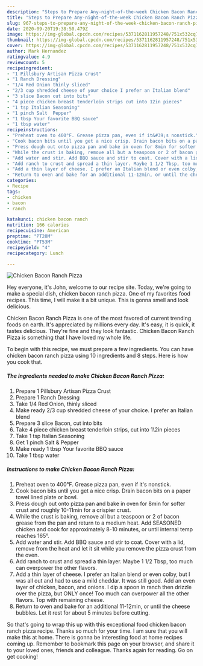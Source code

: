 ```yaml
---
description: "Steps to Prepare Any-night-of-the-week Chicken Bacon Ranch Pizza"
title: "Steps to Prepare Any-night-of-the-week Chicken Bacon Ranch Pizza"
slug: 967-steps-to-prepare-any-night-of-the-week-chicken-bacon-ranch-pizza
date: 2020-09-20T19:38:50.479Z
image: https://img-global.cpcdn.com/recipes/5371162811957248/751x532cq70/chicken-bacon-ranch-pizza-recipe-main-photo.jpg
thumbnail: https://img-global.cpcdn.com/recipes/5371162811957248/751x532cq70/chicken-bacon-ranch-pizza-recipe-main-photo.jpg
cover: https://img-global.cpcdn.com/recipes/5371162811957248/751x532cq70/chicken-bacon-ranch-pizza-recipe-main-photo.jpg
author: Mark Hernandez
ratingvalue: 4.9
reviewcount: 5
recipeingredient:
- "1 Pillsbury Artisan Pizza Crust"
- "1 Ranch Dressing"
- "1/4 Red Onion thinly sliced"
- "2/3 cup shredded cheese of your choice I prefer an Italian blend"
- "3 slice Bacon cut into bits"
- "4 piece chicken breast tenderloin strips cut into 12in pieces"
- "1 tsp Italian Seasoning"
- "1 pinch Salt  Pepper"
- "1 tbsp Your favorite BBQ sauce"
- "1 tbsp water"
recipeinstructions:
- "Preheat oven to 400°F. Grease pizza pan, even if it&#39;s nonstick."
- "Cook bacon bits until you get a nice crisp. Drain bacon bits on a paper towel lined plate or bowl."
- "Press dough out onto pizza pan and bake in oven for 8min for softer crust and roughly 10-11min for a crispier crust."
- "While the crust is baking, remove all but a teaspoon or 2 of bacon grease from the pan and return to a medium heat. Add SEASONED chicken and cook for approximately 8-10 minutes, or until internal temp reaches 165°."
- "Add water and stir. Add BBQ sauce and stir to coat. Cover with a lid, remove from the heat and let it sit while you remove the pizza crust from the oven."
- "Add ranch to crust and spread a thin layer. Maybe 1 1/2 Tbsp, too much can overpower the other flavors."
- "Add a thin layer of cheese. I prefer an Italian blend or even colby, but I was all out and had to use a mild cheddar. It was still good.  Add an even layer of chicken, bacon, and onions. I dip a spoon in ranch then drizzle over the pizza, but ONLY once! Too much can overpower all the other flavors. Top with remaining cheese."
- "Return to oven and bake for an additional 11-12min, or until the cheese bubbles. Let it rest for about 5 minutes before cutting."
categories:
- Recipe
tags:
- chicken
- bacon
- ranch

katakunci: chicken bacon ranch 
nutrition: 166 calories
recipecuisine: American
preptime: "PT28M"
cooktime: "PT53M"
recipeyield: "4"
recipecategory: Lunch

---
```



![Chicken Bacon Ranch Pizza](https://img-global.cpcdn.com/recipes/5371162811957248/751x532cq70/chicken-bacon-ranch-pizza-recipe-main-photo.jpg)

Hey everyone, it's John, welcome to our recipe site. Today, we're going to make a special dish, chicken bacon ranch pizza. One of my favorites food recipes. This time, I will make it a bit unique. This is gonna smell and look delicious.

Chicken Bacon Ranch Pizza is one of the most favored of current trending foods on earth. It's appreciated by millions every day. It's easy, it is quick, it tastes delicious. They're fine and they look fantastic. Chicken Bacon Ranch Pizza is something that I have loved my whole life.




To begin with this recipe, we must prepare a few ingredients. You can have chicken bacon ranch pizza using 10 ingredients and 8 steps. Here is how you cook that.

<!--inarticleads1-->

##### The ingredients needed to make Chicken Bacon Ranch Pizza:

1. Prepare 1 Pillsbury Artisan Pizza Crust
1. Prepare 1 Ranch Dressing
1. Take 1/4 Red Onion, thinly sliced
1. Make ready 2/3 cup shredded cheese of your choice. I prefer an Italian blend
1. Prepare 3 slice Bacon, cut into bits
1. Take 4 piece chicken breast tenderloin strips, cut into 1\2in pieces
1. Take 1 tsp Italian Seasoning
1. Get 1 pinch Salt &amp; Pepper
1. Make ready 1 tbsp Your favorite BBQ sauce
1. Take 1 tbsp water




<!--inarticleads2-->

##### Instructions to make Chicken Bacon Ranch Pizza:

1. Preheat oven to 400°F. Grease pizza pan, even if it&#39;s nonstick.
1. Cook bacon bits until you get a nice crisp. Drain bacon bits on a paper towel lined plate or bowl.
1. Press dough out onto pizza pan and bake in oven for 8min for softer crust and roughly 10-11min for a crispier crust.
1. While the crust is baking, remove all but a teaspoon or 2 of bacon grease from the pan and return to a medium heat. Add SEASONED chicken and cook for approximately 8-10 minutes, or until internal temp reaches 165°.
1. Add water and stir. Add BBQ sauce and stir to coat. Cover with a lid, remove from the heat and let it sit while you remove the pizza crust from the oven.
1. Add ranch to crust and spread a thin layer. Maybe 1 1/2 Tbsp, too much can overpower the other flavors.
1. Add a thin layer of cheese. I prefer an Italian blend or even colby, but I was all out and had to use a mild cheddar. It was still good.  Add an even layer of chicken, bacon, and onions. I dip a spoon in ranch then drizzle over the pizza, but ONLY once! Too much can overpower all the other flavors. Top with remaining cheese.
1. Return to oven and bake for an additional 11-12min, or until the cheese bubbles. Let it rest for about 5 minutes before cutting.




So that's going to wrap this up with this exceptional food chicken bacon ranch pizza recipe. Thanks so much for your time. I am sure that you will make this at home. There is gonna be interesting food at home recipes coming up. Remember to bookmark this page on your browser, and share it to your loved ones, friends and colleague. Thanks again for reading. Go on get cooking!
